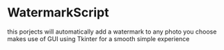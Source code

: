# WatermarkScript
this porjects will automatically add a watermark to any photo you choose makes use of GUI using Tkinter for a smooth simple experience
